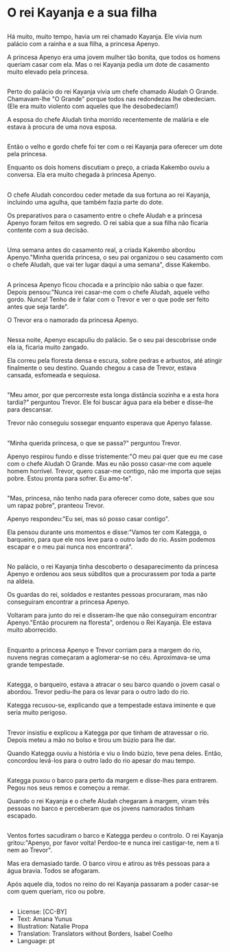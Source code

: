 # O rei Kayanja e a sua filha

##
Há muito, muito tempo, havia um rei chamado Kayanja. Ele vivia num palácio com a rainha e a sua filha, a princesa Apenyo.

A princesa Apenyo era uma jovem mulher tão bonita, que todos os homens queriam casar com ela. Mas o rei Kayanja pedia um dote de casamento muito elevado pela princesa.

##
Perto do palácio do rei Kayanja vivia um chefe chamado Aludah O Grande. Chamavam-lhe "O Grande" porque todos nas redondezas lhe obedeciam. (Ele era muito violento com aqueles que lhe desobedeciam!)

A esposa do chefe Aludah tinha morrido recentemente de malária e ele estava à procura de uma nova esposa.

##
Então o velho e gordo chefe foi ter com o rei Kayanja para oferecer um dote pela princesa.

Enquanto os dois homens discutiam o preço, a criada Kakembo ouviu a conversa. Ela era muito chegada à princesa Apenyo.

##
O chefe Aludah concordou ceder metade da sua fortuna ao rei Kayanja, incluindo uma agulha, que também fazia parte do dote.

Os preparativos para o casamento entre o chefe Aludah e a princesa Apenyo foram feitos em segredo. O rei sabia que a sua filha não ficaria contente com a sua decisão.

##
Uma semana antes do casamento real, a criada Kakembo abordou Apenyo."Minha querida princesa, o seu pai organizou o seu casamento com o chefe Aludah, que vai ter lugar daqui a uma semana", disse Kakembo.

##
A princesa Apenyo ficou chocada e a princípio não sabia o que fazer. Depois pensou:"Nunca irei casar-me com o chefe Aludah, aquele velho gordo. Nunca! Tenho de ir falar com o Trevor e ver o que pode ser feito antes que seja tarde".

O Trevor era o namorado da princesa Apenyo.

##
Nessa noite, Apenyo escapuliu do palácio. Se o seu pai descobrisse onde ela ia, ficaria muito zangado.

Ela correu pela floresta densa e escura, sobre pedras e arbustos, até atingir finalmente o seu destino. Quando chegou a casa de Trevor, estava cansada, esfomeada e sequiosa.

##
"Meu amor, por que percorreste esta longa distância sozinha e a esta hora tardia?" perguntou Trevor. Ele foi buscar água para ela beber e disse-lhe para descansar.

Trevor não conseguiu sossegar enquanto esperava que Apenyo falasse.

##
"Minha querida princesa, o que se passa?" perguntou Trevor.

Apenyo respirou fundo e disse tristemente:"O meu pai quer que eu me case com o chefe Aludah O Grande. Mas eu não posso casar-me com aquele homem horrível. Trevor, quero casar-me contigo, não me importa que sejas pobre. Estou pronta para sofrer. Eu amo-te".

##
"Mas, princesa, não tenho nada para oferecer como dote, sabes que sou um rapaz pobre", pranteou Trevor.

Apenyo respondeu:"Eu sei, mas só posso casar contigo".

Ela pensou durante uns momentos e disse:"Vamos ter com Kategga, o barqueiro, para que ele nos leve para o outro lado do rio. Assim podemos escapar e o meu pai nunca nos encontrará".

##
No palácio, o rei Kayanja tinha descoberto o desaparecimento da princesa Apenyo e ordenou aos seus súbditos que a procurassem por toda a parte na aldeia.

Os guardas do rei, soldados e restantes pessoas procuraram, mas não conseguiram encontrar a princesa Apenyo.

Voltaram para junto do rei e disseram-lhe que não conseguiram encontrar Apenyo."Então procurem na floresta", ordenou o Rei Kayanja. Ele estava muito aborrecido.

##
Enquanto a princesa Apenyo e Trevor corriam para a margem do rio, nuvens negras começaram a aglomerar-se no céu. Aproximava-se uma grande tempestade.

##
Kategga, o barqueiro, estava a atracar o seu barco quando o jovem casal o abordou. Trevor pediu-lhe para os levar para o outro lado do rio.

Kategga recusou-se, explicando que a tempestade estava iminente e que seria muito perigoso.

##
Trevor insistiu e explicou a Kategga por que tinham de atravessar o rio. Depois meteu a mão no bolso e tirou um búzio para lhe dar.

Quando Kategga ouviu a história e viu o lindo búzio, teve pena deles. Então, concordou levá-los para o outro lado do rio apesar do mau tempo.

##
Kategga puxou o barco para perto da margem e disse-lhes para entrarem. Pegou nos seus remos e começou a remar.

Quando o rei Kayanja e o chefe Aludah chegaram à margem, viram três pessoas no barco e perceberam que os jovens namorados tinham escapado.

##
Ventos fortes sacudiram o barco e Kategga perdeu o controlo. O rei Kayanja gritou:"Apenyo, por favor volta! Perdoo-te e nunca irei castigar-te, nem a ti nem ao Trevor".

Mas era demasiado tarde. O barco virou e atirou as três pessoas para a água bravia. Todos se afogaram.

Após aquele dia, todos no reino do rei Kayanja passaram a poder casar-se com quem queriam, rico ou pobre.

##
* License: [CC-BY]
* Text: Amana Yunus
* Illustration: Natalie Propa
* Translation: Translators without Borders, Isabel Coelho
* Language: pt
